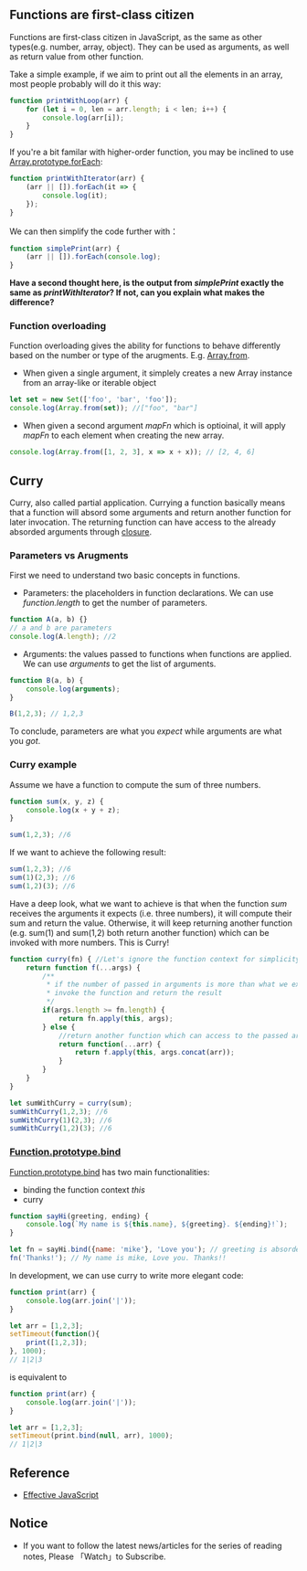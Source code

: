 ## Functions are first-class citizen 

Functions are first-class citizen in JavaScript, as the same as other types(e.g. number, array, object). They can be used as arguments, as well as return value from other function. 

Take a simple example, if we aim to print out all the elements in an array, most people probably will do it this way:

```javascript
function printWithLoop(arr) {
    for (let i = 0, len = arr.length; i < len; i++) {
        console.log(arr[i]);
    }
}
```

If you're a bit familar with higher-order function, you may be inclined to use [Array.prototype.forEach](https://developer.mozilla.org/en-US/docs/Web/JavaScript/Reference/Global_Objects/Array/forEach): 

```javascript
function printWithIterator(arr) {
    (arr || []).forEach(it => {
        console.log(it);
    });
}
```

We can then simplify the code further with：

```javascript
function simplePrint(arr) {
    (arr || []).forEach(console.log);
}
```

**Have a second thought here, is the output from *simplePrint* exactly the same as *printWithIterator*? If not, can you explain what makes the difference?**

### Function overloading

Function overloading gives the ability for functions to behave differently based on the number or type of the arugments. E.g. [Array.from](https://developer.mozilla.org/en-US/docs/Web/JavaScript/Reference/Global_Objects/Array/from).

* When given a single argument, it simplely creates a new Array instance from an array-like or iterable object

```javascript
let set = new Set(['foo', 'bar', 'foo']);
console.log(Array.from(set)); //["foo", "bar"]
```

* When given a second argument *mapFn* which is optioinal, it will apply *mapFn* to each element when creating the new array.

```javascript
console.log(Array.from([1, 2, 3], x => x + x)); // [2, 4, 6] 
```

## Curry

Curry, also called partial application. Currying a function basically means that a function will absord some arguments and return another function for later invocation. The returning function can have access to the already absorded arguments through [closure](https://developer.mozilla.org/en-US/docs/Web/JavaScript/Closures).


### Parameters vs Arugments

First we need to understand two basic concepts in functions. 

* Parameters: the placeholders in function declarations. We can use *function.length* to get the number of parameters.

```javascript
function A(a, b) {}
// a and b are parameters
console.log(A.length); //2
```

* Arguments: the values passed to functions when functions are applied. We can use *arguments* to get the list of arguments.

```javascript
function B(a, b) {
    console.log(arguments);
}

B(1,2,3); // 1,2,3
```

To conclude, parameters are what you *expect* while arguments are what you *got*.

### Curry example

Assume we have a function to compute the sum of three numbers.

```javascript
function sum(x, y, z) {
    console.log(x + y + z);
}

sum(1,2,3); //6
```

If we want to achieve the following result:

```javascript
sum(1,2,3); //6
sum(1)(2,3); //6
sum(1,2)(3); //6
```

Have a deep look, what we want to achieve is that when the function *sum* receives the arguments it expects (i.e. three numbers), it will compute their sum and return the value. Otherwise, it will keep returning another function (e.g. sum(1) and sum(1,2) both return another function) which can be invoked with more numbers. This is Curry!

```javascript
function curry(fn) { //Let's ignore the function context for simplicity
    return function f(...args) {
        /**
         * if the number of passed in arguments is more than what we expect
         * invoke the function and return the result
         */
        if(args.length >= fn.length) { 
            return fn.apply(this, args);
        } else {
            //return another function which can access to the passed arguments through closure
            return function(...arr) { 
                return f.apply(this, args.concat(arr));
            }
        }
    }
}

let sumWithCurry = curry(sum);
sumWithCurry(1,2,3); //6
sumWithCurry(1)(2,3); //6
sumWithCurry(1,2)(3); //6
```

### [Function.prototype.bind](https://developer.mozilla.org/en-US/docs/Web/JavaScript/Reference/Global_Objects/Function/bind)

[Function.prototype.bind](https://developer.mozilla.org/en-US/docs/Web/JavaScript/Reference/Global_Objects/Function/bind) has two main functionalities:

* binding the function context *this*
* curry

```javascript
function sayHi(greeting, ending) {
    console.log(`My name is ${this.name}, ${greeting}. ${ending}!`);
}

let fn = sayHi.bind({name: 'mike'}, 'Love you'); // greeting is absorded
fn('Thanks!'); // My name is mike, Love you. Thanks!!
```

In development, we can use curry to write more elegant code:

```javascript
function print(arr) {
    console.log(arr.join('|'));
}

let arr = [1,2,3];
setTimeout(function(){
    print([1,2,3]);
}, 1000);
// 1|2|3
```

is equivalent to

```javascript
function print(arr) {
    console.log(arr.join('|'));
}

let arr = [1,2,3];
setTimeout(print.bind(null, arr), 1000);
// 1|2|3
```

## Reference 

* [Effective JavaScript](https://www.amazon.com/Effective-JavaScript-Specific-Software-Development/dp/0321812182/ref=sr_1_3?s=books&ie=UTF8&qid=1521248523&sr=1-3&keywords=Effective+JavaScript)


## Notice

* If you want to follow the latest news/articles for the series of reading notes, Please 「Watch」to Subscribe.